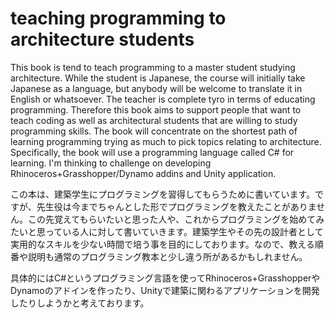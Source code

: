 teaching programming to architecture students
==

This book is tend to teach programming to a master student studying architecture. While the student is Japanese, the course will initially take Japanese as a language, but anybody will be welcome to translate it in English or whatsoever. The teacher is complete tyro in terms of educating programming. Therefore this book aims to support people that want to teach coding as well as architectural students that are willing to study programming skills. The book will concentrate on the shortest path of learning programming trying as much to pick topics relating to architecture. Specifically, the book will use a programming language called C# for learning. I'm thinking to challenge on developing Rhinoceros+Grasshopper/Dynamo addins and Unity application.

この本は、建築学生にプログラミングを習得してもらうために書いています。ですが、先生役は今までちゃんとした形でプログラミングを教えたことがありません。この先覚えてもらいたいと思った人や、これからプログラミングを始めてみたいと思っている人に対して書いていきます。建築学生やその先の設計者として実用的なスキルを少ない時間で培う事を目的にしております。なので、教える順番や説明も通常のプログラミング教本と少し違う所があるかもしれません。

具体的にはC#というプログラミング言語を使ってRhinoceros+GrasshopperやDynamoのアドインを作ったり、Unityで建築に関わるアプリケーションを開発したりしようかと考えております。